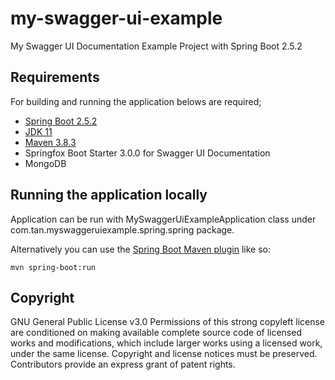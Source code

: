# my-swagger-ui-example
My Swagger UI Documentation Example Project with Spring Boot 2.5.2

## Requirements

For building and running the application belows are required;

- [Spring Boot 2.5.2](https://spring.io/blog/2021/06/24/spring-boot-2-5-2-is-now-available)
- [JDK 11](https://www.oracle.com/java/technologies/javase-jdk11-downloads.html)
- [Maven 3.8.3](https://maven.apache.org)
- Springfox Boot Starter 3.0.0 for Swagger UI Documentation
- MongoDB

## Running the application locally

Application can be run with MySwaggerUiExampleApplication class under com.tan.myswaggeruiexample.spring.spring package.

Alternatively you can use the [Spring Boot Maven plugin](https://docs.spring.io/spring-boot/docs/current/reference/html/build-tool-plugins-maven-plugin.html) like so:

```shell
mvn spring-boot:run
```

## Copyright

GNU General Public License v3.0
Permissions of this strong copyleft license are conditioned on making available complete source code of licensed works and modifications, which include larger works using a licensed work, under the same license. Copyright and license notices must be preserved. Contributors provide an express grant of patent rights.
